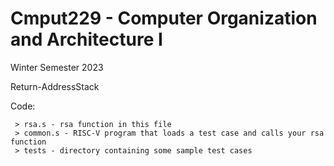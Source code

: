 # Cmput229 - Computer Organization and Architecture I
Winter Semester 2023

Return-AddressStack

Code:

	 > rsa.s - rsa function in this file
	 > common.s - RISC-V program that loads a test case and calls your rsa function
	 > tests - directory containing some sample test cases
